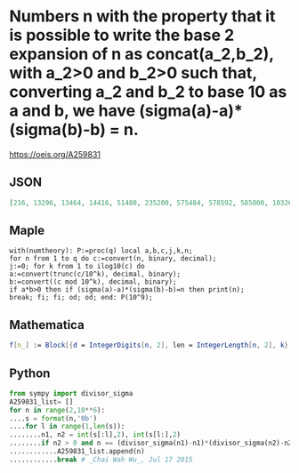 # Numbers n with the property that it is possible to write the base 2 expansion of n as concat\(a\_2,b\_2\), with a\_2\>0 and b\_2\>0 such that, converting a\_2 and b\_2 to base 10 as a and b, we have \(sigma\(a\)\-a\)\*\(sigma\(b\)\-b\) \= n\.
https://oeis.org/A259831
## JSON
```JSON
[216, 13296, 13464, 14416, 51480, 235200, 575484, 578592, 585000, 1032656, 1121400, 1599552, 4190364, 4786110, 8365968, 11268688, 13010634, 13253436, 21835624, 22108784, 23896320, 136311840, 152820243, 160380496, 170073324, 295999900, 421686580, 445421664]
```
## Maple
```Maple
with(numtheory): P:=proc(q) local a,b,c,j,k,n;
for n from 1 to q do c:=convert(n, binary, decimal);
j:=0; for k from 1 to ilog10(c) do
a:=convert(trunc(c/10^k), decimal, binary);
b:=convert((c mod 10^k), decimal, binary);
if a*b>0 then if (sigma(a)-a)*(sigma(b)-b)=n then print(n);
break; fi; fi; od; od; end: P(10^9);
```
## Mathematica
```Mathematica
f[n_] := Block[{d = IntegerDigits[n, 2], len = IntegerLength[n, 2], k}, ReplaceAll[Reap[Do[k = {FromDigits[Take[d, i], 2], FromDigits[Take[d, -(len - i)], 2]}; If[! MemberQ[k, 0], Sow@ k], {i, 1, len - 1}]], {} -> {1}][[-1, 1]]]; Select[Range@ 100000, MemberQ[(DivisorSigma[1, #1] - #1) (DivisorSigma[1, #2] - #2) & @@@ f@ #, #] &] (* _Michael De Vlieger_, Jul 07 2015 *)
```
## Python
```Python
from sympy import divisor_sigma
A259831_list= []
for n in range(2,10**6):
....s = format(n,'0b')
....for l in range(1,len(s)):
........n1, n2 = int(s[:l],2), int(s[l:],2)
........if n2 > 0 and n == (divisor_sigma(n1)-n1)*(divisor_sigma(n2)-n2):
............A259831_list.append(n)
............break # _Chai Wah Wu_, Jul 17 2015
```

